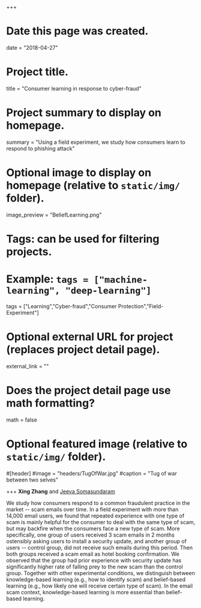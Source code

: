 +++
# Date this page was created.
date = "2018-04-27"

# Project title.
title = "Consumer learning in response to cyber-fraud"
# Project summary to display on homepage.
summary = "Using a field experiment, we study how consumers learn to respond to phishing attack"

# Optional image to display on homepage (relative to `static/img/` folder).
image_preview = "BeliefLearning.png"

# Tags: can be used for filtering projects.
# Example: `tags = ["machine-learning", "deep-learning"]`
tags = ["Learning","Cyber-fraud","Consumer Protection","Field-Experiment"]

# Optional external URL for project (replaces project detail page).
external_link = ""

# Does the project detail page use math formatting?
math = false

# Optional featured image (relative to `static/img/` folder).
#[header]
#image = "headers/TugOfWar.jpg"
#caption = "Tug of war between two selves"

+++
**Xing Zhang** and [Jeeva Somasundaram](http://jeevasomasundaram.com/)

We study how consumers respond to a common fraudulent practice in the market -- scam emails over time. In a field experiment with more than 14,000 email users, we found that repeated experience with one type of scam is mainly helpful for the consumer to deal with the same type of scam, but may backfire when the consumers face a new type of scam. More specifically, one group of users received 3 scam emails in 2 months ostensibly asking users to install a security update, and another group of users -- control group, did not receive such emails during this period. Then both groups received a scam email as hotel booking confirmation. We observed that the group had prior experience with security update has significantly higher rate of falling prey to the new scam than the control group. Together with other experimental conditions, we distinguish between knowledge-based learning (e.g., how to identify scam) and belief-based learning (e.g., how likely one will receive certain type of scam). In the email scam context, knowledge-based learning is more essential than belief-based learning.

